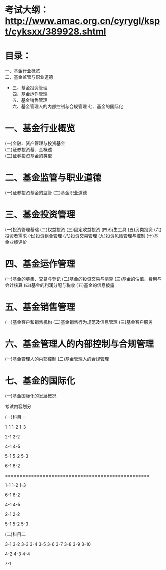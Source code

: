 考试大纲：http://www.amac.org.cn/cyrygl/kspt/cyksxx/389928.shtml
==========================================================
# 目录：
  一、基金行业概览   
  二、基金监管与职业道德   
* 三、基金投资管理  
  四、基金运作管理  
  五、基金销售管理   
  六、基金管理人的内部控制与合规管理 
  七、基金的国际化  

# 一、基金行业概览  
(一)金融、资产管理与投资基金  
(二)证券投资基、金概述  
(三)证券投资基金的类型


# 二、基金监管与职业道德

(一)证券投资基金的监管
(二)基金职业道德

# 三、基金投资管理

(一)投资管理基础
(二)权益投资
(三)固定收益投资
(四)衍生工具
(五)另类投资
(六)投资者需求
(七)投资组合管理
(八)投资交易管理
(九)投资风险管理与控制
(十)基金业绩评价


# 四、基金运作管理

(一)基金的募集、交易与登记
(二)基金的投资交易与清算
(三)基金的估值、费用与会计核算
(四)基金的利润分配与税收
(五)基金的信息披露

# 五、基金销售管理

(一)基金客户和销售机构
(二)基金销售行为规范及信息管理
(三)基金客户服务

# 六、基金管理人的内部控制与合规管理
(一)基金管理人的内部控制
(二)基金管理人的合规管理

# 七、基金的国际化  
(一)基金国际化的发展概况


考试内容划分

(一)科目一

1-1
1-2
1-3

2-1
2-2

4-1
4-5

5-1
5-2
5-3

6-1
6-2

==================================================

1-1
1-2
1-3

6-1
6-2

4-1
4-5

2-1
2-2

5-1
5-2
5-3

(二)科目二

3-1
3-2
3-3
3-4
3-5
3-6
3-7
3-8
3-9
3-10

4-2
4-3
4-4

7-1


